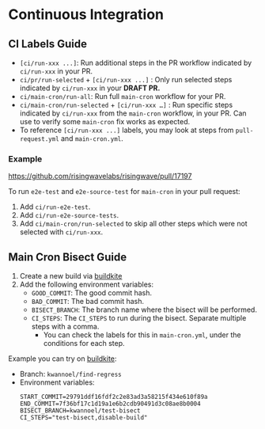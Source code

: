 # Continuous Integration

<!-- TODO: How to debug CI -->

## CI Labels Guide

- `[ci/run-xxx ...]`: Run additional steps in the PR workflow indicated by `ci/run-xxx` in your PR.
- `ci/pr/run-selected` + `[ci/run-xxx ...]` : Only run selected steps indicated by `ci/run-xxx` in your **DRAFT PR.**
- `ci/main-cron/run-all`: Run full `main-cron` workflow for your PR.
- `ci/main-cron/run-selected` + `[ci/run-xxx …]` : Run specific steps indicated by `ci/run-xxx`
  from the `main-cron` workflow, in your PR. Can use to verify some `main-cron` fix works as expected.
- To reference `[ci/run-xxx ...]` labels, you may look at steps from `pull-request.yml` and `main-cron.yml`.

### Example

<https://github.com/risingwavelabs/risingwave/pull/17197>

To run `e2e-test` and `e2e-source-test` for `main-cron` in your pull request:
1. Add `ci/run-e2e-test`.
2. Add `ci/run-e2e-source-tests`.
3. Add `ci/main-cron/run-selected` to skip all other steps which were not selected with `ci/run-xxx`.

## Main Cron Bisect Guide

1. Create a new build via [buildkite](https://buildkite.com/risingwavelabs/main-cron-bisect/builds/#new)
2. Add the following environment variables:
   - `GOOD_COMMIT`: The good commit hash.
   - `BAD_COMMIT`: The bad commit hash.
   - `BISECT_BRANCH`: The branch name where the bisect will be performed.
   - `CI_STEPS`: The `CI_STEPS` to run during the bisect. Separate multiple steps with a comma.
     - You can check the labels for this in `main-cron.yml`, under the conditions for each step.

Example you can try on [buildkite](https://buildkite.com/risingwavelabs/main-cron-bisect/builds/#new):
- Branch: `kwannoel/find-regress`
- Environment variables:
  ```
  START_COMMIT=29791ddf16fdf2c2e83ad3a58215f434e610f89a
  END_COMMIT=7f36bf17c1d19a1e6b2cdb90491d3c08ae8b0004
  BISECT_BRANCH=kwannoel/test-bisect
  CI_STEPS="test-bisect,disable-build"
  ```